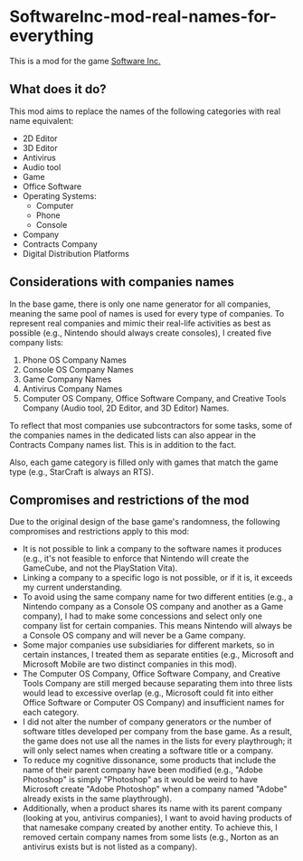 # SoftwareInc-mod-real-names-for-everything

This is a mod for the game [Software Inc.](https://store.steampowered.com/app/362620/Software_Inc/)

## What does it do?

This mod aims to replace the names of the following categories with real name equivalent:
- 2D Editor
- 3D Editor
- Antivirus
- Audio tool
- Game
- Office Software
- Operating Systems:
    - Computer
    - Phone
    - Console
- Company
- Contracts Company
- Digital Distribution Platforms

## Considerations with companies names

In the base game, there is only one name generator for all companies, meaning the same pool of names is used for every type of companies. To represent real companies and mimic their real-life activities as best as possible (e.g., Nintendo should always create consoles), I created five company lists:

1. Phone OS Company Names
2. Console OS Company Names
3. Game Company Names
4. Antivirus Company Names
5. Computer OS Company, Office Software Company, and Creative Tools Company (Audio tool, 2D Editor, and 3D Editor) Names.

To reflect that most companies use subcontractors for some tasks, some of the companies names in the dedicated lists can also appear in the Contracts Company names list. This is in addition to the fact.

Also, each game category is filled only with games that match the game type (e.g., StarCraft is always an RTS).

## Compromises and restrictions of the mod

Due to the original design of the base game's randomness, the following compromises and restrictions apply to this mod:
- It is not possible to link a company to the software names it produces (e.g., it's not feasible to enforce that Nintendo will create the GameCube, and not the PlayStation Vita).
- Linking a company to a specific logo is not possible, or if it is, it exceeds my current understanding.
- To avoid using the same company name for two different entities (e.g., a Nintendo company as a Console OS company and another as a Game company), I had to make some concessions and select only one company list for certain companies. This means Nintendo will always be a Console OS company and will never be a Game company.
- Some major companies use subsidiaries for different markets, so in certain instances, I treated them as separate entities (e.g., Microsoft and Microsoft Mobile are two distinct companies in this mod).
- The Computer OS Company, Office Software Company, and Creative Tools Company are still merged because separating them into three lists would lead to excessive overlap (e.g., Microsoft could fit into either Office Software or Computer OS Company) and insufficient names for each category.
- I did not alter the number of company generators or the number of software titles developed per company from the base game. As a result, the game does not use all the names in the lists for every playthrough; it will only select names when creating a software title or a company.
- To reduce my cognitive dissonance, some products that include the name of their parent company have been modified (e.g., "Adobe Photoshop" is simply "Photoshop" as it would be weird to have Microsoft create "Adobe Photoshop" when a company named "Adobe" already exists in the same playthrough).
- Additionally, when a product shares its name with its parent company (looking at you, antivirus companies), I want to avoid having products of that namesake company created by another entity. To achieve this, I removed certain company names from some lists (e.g., Norton as an antivirus exists but is not listed as a company).


